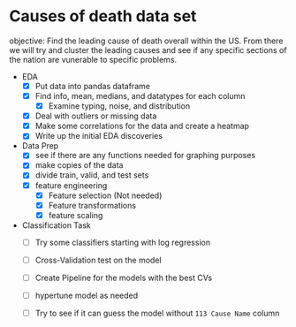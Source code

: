 # Causes of death data set
objective: Find the leading cause of death overall within the US. From there we will try and cluster the leading causes and see if any specific sections of the nation are vunerable to specific problems.
* EDA
    - [X] Put data into pandas dataframe
    - [X] Find info, mean, medians, and datatypes for each column
        - [X] Examine typing, noise, and distribution     
    - [X] Deal with outliers or missing data
    - [X] Make some correlations for the data and create a heatmap 
    - [X] Write up the initial EDA discoveries

* Data Prep
    - [X] see if there are any functions needed for graphing purposes
    - [X] make copies of the data
    - [X] divide train, valid, and test sets
    - [X] feature engineering
        - [X] Feature selection (Not needed)
        - [X] Feature transformations
        - [X] feature scaling

* Classification Task
    - [ ] Try some classifiers starting with log regression
    - [ ] Cross-Validation test on the model
    - [ ] Create Pipeline for the models with the best CVs
    - [ ] hypertune model as needed
    - [ ] Try to see if it can guess the model without `113 Cause Name` column
    